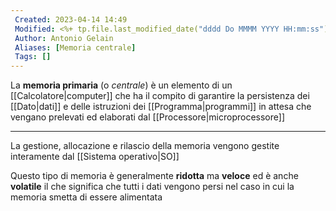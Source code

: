 ```yaml
---
 Created: 2023-04-14 14:49
 Modified: <%+ tp.file.last_modified_date("dddd Do MMMM YYYY HH:mm:ss") %>
 Author: Antonio Gelain
 Aliases: [Memoria centrale]
 Tags: []
---
```


La **memoria primaria** (o *centrale*) è un elemento di un [[Calcolatore|computer]] che ha il compito  di garantire la persistenza dei [[Dato|dati]] e delle istruzioni dei [[Programma|programmi]] in attesa che vengano prelevati ed elaborati dal [[Processore|microprocessore]]

---

La gestione, allocazione e rilascio della memoria vengono gestite interamente dal [[Sistema operativo|SO]] 

Questo tipo di memoria è generalmente **ridotta** ma **veloce** ed è anche **volatile** il che significa che tutti i dati vengono persi nel caso in cui la memoria smetta di essere alimentata